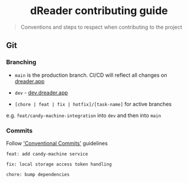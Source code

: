 <h1 align="center">dReader contributing guide</h1>

> Conventions and steps to respect when contributing to the project

## Git

### Branching

- `main` is the production branch. CI/CD will reflect all changes on [dreader.app](https://www.dreader.app)

- `dev` - [dev.dreader.app](https://dev.dreader.app)

- `[chore | feat | fix | hotfix]/[task-name]` for active branches

e.g. `feat/candy-machine-integration` into `dev` and then into `main`

### Commits

Follow ['Conventional Commits'](https://www.conventionalcommits.org/en/v1.0.0/) guidelines

`feat: add candy-machine service`

`fix: local storage access token handling`

`chore: bump dependencies`
